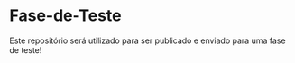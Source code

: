 # Fase-de-Teste
<p>Este repositório será utilizado para ser publicado e enviado para uma fase de teste!<p/>